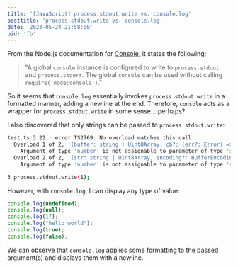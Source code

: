 ```yaml
---
title: '[JavaScript] process.stdout.write vs. console.log'
posttitle: 'process.stdout.write vs. console.log'
date: '2023-05-24 21:58:00'
uid: 'fb'
---
```


From the Node.js documentation for [Console](https://nodejs.org/api/console.html#console), it states the following:

> "A global `console` instance is configured to write to `process.stdout` and `process.stderr`. The global `console` can be used without calling `require('node:console')`."

So it seems that `console.log` essentially invokes `process.stdout.write` in a formatted manner, adding a newline at the end. Therefore, `console` acts as a wrapper for `process.stdout.write` in some sense... perhaps?

I also discovered that only strings can be passed to `process.stdout.write`:

```sh
test.ts:3:22 - error TS2769: No overload matches this call.
  Overload 1 of 2, '(buffer: string | Uint8Array, cb?: (err?: Error) => void): boolean', gave the following error.
    Argument of type 'number' is not assignable to parameter of type 'string | Uint8Array'.
  Overload 2 of 2, '(str: string | Uint8Array, encoding?: BufferEncoding, cb?: (err?: Error) => void): boolean', gave the following error.
    Argument of type 'number' is not assignable to parameter of type 'string | Uint8Array'.

3 process.stdout.write(1);
```

However, with `console.log`, I can display any type of value:

```js
console.log(undefined);
console.log(null);
console.log(17);
console.log("hello world");
console.log(true);
console.log(false);
```

We can observe that `console.log` applies some formatting to the passed argument(s) and displays them with a newline.